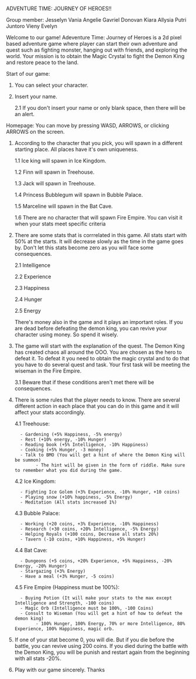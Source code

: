 ADVENTURE TIME: JOURNEY OF HEROES!!

Group member:
Jesselyn Vania Angelie
Gavriel Donovan
Kiara Allysia Putri Juntoro
Vieny Evelyn

Welcome to our game! Adeventure Time: Journey of Heroes is a 2d pixel based adventure game where player can start their own adventure and quest such as fighting monster, hanging out with friends, and exploring the world. Your mission is to obtain the Magic Crystal to fight the Demon King and restore peace to the land.

Start of our game:
1. You can select your character.
2. Insert your name.

   2.1 If you don't insert your name or only blank space, then there will be an alert.

Homepage:
You can move by pressing WASD, ARROWS, or clicking ARROWS on the screen.

1. According to the character that you pick, you will spawn in a different starting place. All places have it's own uniqueness.
   
   1.1 Ice king will spawn in Ice Kingdom.
   
   1.2 Finn will spawn in Treehouse.
   
   1.3 Jack will spawn in Treehouse.
   
   1.4 Princess Bubblegum will spawn in Bubble Palace.
   
   1.5 Marceline will spawn in the Bat Cave.
   
   1.6 There are no character that will spawn Fire Empire. You can visit it when your stats meet specific criteria

2. There are some stats that is corrrelated in this game. All stats start with 50% at the starts. It will decrease slowly as the time in the game goes by. Don't let this stats become zero as you will face some consequences.
   
   2.1 Intelligence
   
   2.2 Experience
   
   2.3 Happiness
   
   2.4 Hunger
   
   2.5 Energy
   
   There's money also in the game and it plays an important roles. If you are dead before defeating the demon king, you can revive your character using money. So spend it wisely.
   
3. The game will start with the explanation of the quest. The Demon King has created chaos all around the OOO. You are chosen as the hero to defeat it. To defeat it you need to obtain the magic crystal and to do that you have to do several quest and task. Your first task will be meeting the wiseman in the Fire Empire.
   
   3.1 Beware that if these conditions aren't met there will be consequences.
   
4. There is some rules that the player needs to know. There are several different action in each place that you can do in this game and it will affect your stats accordingly.
   
   4.1 Treehouse:
   
         - Gardening (+5% Happiness, -5% energy)
         - Rest (+10% energy, -10% Hunger)
         - Reading book (+5% Intelligence, -10% Happiness)
         - Cooking (+5% Hunger, -3 money)
         - Talk to BMO (You will get a hint of where the Demon King will be summon)
               - The hint will be given in the form of riddle. Make sure to remember what you did during the game.


   4.2 Ice Kingdom:
   
         - Fighting Ice Golem (+3% Experience, -10% Hunger, +10 coins)
         - Playing snow (+10% happiness, -5% Energy)
         - Meditation (All stats increased 1%)

   4.3 Bubble Palace:
   
         - Working (+20 coins, +3% Experience, -10% Happiness)
         - Research (+30 coins, +20% Intelligence, -5% Energy)
         - Helping Royals (+100 coins, Decrease all stats 20%)
         - Tavern (-10 coins, +10% Happiness, +5% Hunger)

   4.4 Bat Cave:
   
         - Dungeons (+5 coins, +20% Experience, +5% Happiness, -20% Energy, -20% Hunger)
         - Stargazing (+3% Energy)
         - Have a meal (+3% Hunger, -5 coins)

   4.5 Fire Empire (Happiness must be 100%):
   
         - Buying Potion (It will make your stats to the max except Intelligence and Strength, -100 coins)
         - Magic Orb (Intelligence must be 100%, -100 Coins)
         - Consult to Wiseman (You will get a hint of how to defeat the demon king)
               - 100% Hunger, 100% Energy, 70% or more Intelligence, 80% Experience, 100% Happiness, magic orb.
               
6. If one of your stat become 0, you will die. But if you die before the battle, you can revive using 200 coins. If you died during the battle with the Demon King, you will be punish and restart again from the beginning with all stats -20%.
   
7. Play with our game sincerely. Thanks
   
         
